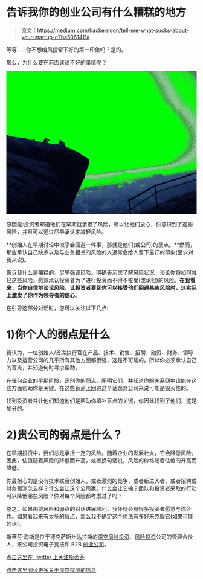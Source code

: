 # 告诉我你的创业公司有什么糟糕的地方

> 原文：<https://medium.com/hackernoon/tell-me-what-sucks-about-your-startup-c7ba5061411a>

等等……你不想给风投留下好的第一印象吗？是的。

那么，为什么要在前面谈论不好的事情呢？

![](img/c2bb9ef3deab7261d47c30844b502b20.png)

原因是:投资者知道他们在早期就承担了风险，所以让他们放心，你意识到了这些风险，并且可以通过尽早承认来减轻风险。

**创始人在早期讨论中似乎会回避一件事，那就是他们(或公司)的弱点。**然而，那些承认自己缺点以及与业务相关的风险的人通常会给人留下最好的印象(至少对我来说)。

告诉我什么是糟糕的。尽早强调风险。明确表示您了解风险状况。谈论你将如何减轻这些风险。愿意承认投资者为了进行投资而不得不接受(或承担)的风险。**在我看来，当你自信地谈论风险，让投资者看到你可以接受他们回避某些风险时，这实际上激发了你作为领导者的信心**。

在引导这部分对话时，您可以关注以下几点:

# 1)你个人的弱点是什么

我认为，一位创始人/首席执行官在产品、技术、销售、招聘、融资、财务、领导力以及运营公司的几乎所有其他方面都很强，这是不可能的。所以你必须承认自己的盲点，并知道何时寻求帮助。

在任何企业的早期阶段，识别你的弱点，阐明它们，并知道你的关系网中谁能在这些方面帮助你是关键。在这些盲点上回避这个话题对公司来说可能是毁灭性的。

找到投资者并让他们知道他们是帮助你填补盲点的关键，你因此找到了他们，这是加分的。

# 2)贵公司的弱点是什么？

在早期投资中，我们总是承担一定的风险。随着企业的发展壮大，它会降低风险。因此，估值随着风险的降低而升高，或者换句话说，风险的价格随着估值的升高而降低。

你最担心的是没有技术联合创始人，或者激烈的竞争，或者新进入者，或者招聘或财务预测怎么样？什么会让这个公司赢，什么会让它输？团队和投资者采取的行动可以降低哪些风险？你对每个风险都考虑过了吗？

总之，如果围绕风险和弱点的对话进展顺利，我怀疑会有很多投资者愿意与你合作。如果看起来有太多的盲点，那么我不确定这个想法有多好来克服它(如果可能的话)。

斯蒂芬·海斯是位于德克萨斯州达拉斯的[深空风险投资](http://deepspacevc.com/)、[风险投资](https://hackernoon.com/tagged/vc)公司的管理合伙人，该公司投资电子竞技和 B2B [创业公司](https://hackernoon.com/tagged/startup)。

[点击这里在 Twitter 上关注斯蒂芬](https://twitter.com/hazesyah)

[点击这里阅读更多关于深空探测的信息](http://deepspacevc.com/)
